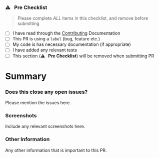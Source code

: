 ### ⚠️ &nbsp;&nbsp;Pre Checklist

> Please complete _ALL_ items in this checklist, and remove before submitting

- [ ] I have read through the [Contributing](../CONTRIBUTING.md) Documentation
- [ ] This PR is using a `label` (bug, feature etc.)
- [ ] My code is has necessary documentation (if appropriate)
- [ ] I have added any relevant tests
- [ ] This section (**⚠️ &nbsp;&nbsp;Pre Checklist**) will be removed when submitting PR

# Summary

<!--
Thanks for submitting a pull request!

We appreciate you spending the time to work on these changes.
Please fill out as many sections below as possible.
-->

### Does this close any open issues?
Please mention the issues here.

### Screenshots
Include any relevant screenshots here.

### Other Information
Any other information that is important to this PR.
